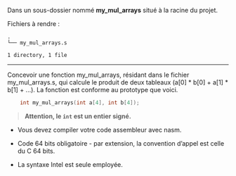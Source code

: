 Dans un sous-dossier nommé **my_mul_arrays** situé à la racine du projet.

Fichiers à rendre :

```
.
└── my_mul_arrays.s

1 directory, 1 file
```

---
Concevoir une fonction my_mul_arrays, résidant dans le fichier my_mul_arrays.s, qui calcule le produit de deux tableaux (a[0] * b[0] + a[1] * b[1] + ...).
La fonction est conforme au prototype que voici.
```cpp
    int my_mul_arrays(int a[4], int b[4]);
```
> **Attention, le ``int`` est un entier signé.**

- Vous devez compiler votre code assembleur avec nasm.

- Code 64 bits obligatoire - par extension, la convention d’appel est celle du C 64 bits.  

- La syntaxe Intel est seule employée. 
